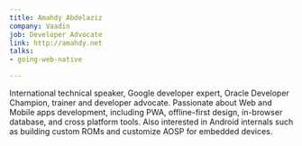 ```yaml
---
title: Amahdy Abdelaziz
company: Vaadin
job: Developer Advocate
link: http://amahdy.net
talks:
- going-web-native

---
```

International technical speaker, Google developer expert, Oracle Developer Champion, trainer and developer advocate. Passionate about Web and Mobile apps development, including PWA, offline-first design, in-browser database, and cross platform tools. Also interested in Android internals such as building custom ROMs and customize AOSP for embedded devices.